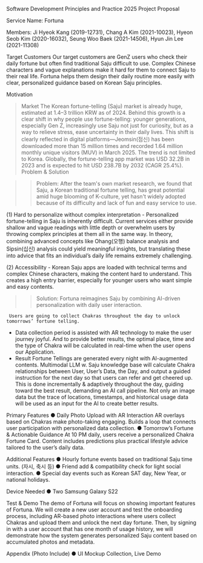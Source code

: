 Software Development Principles and Practice 2025
Project Proposal

Service Name: Fortuna

Members: Ji Hyeok Kang (2019-12731), Chang A Kim (2021-10023), Hyeon Seob Kim (2020-16032), Seung Woo Baek (2021-14506), Hyun Jin Lee (2021-11308)

Target Customers
Our target customers are GenZ users who check their daily fortune but often find traditional Saju difficult to use. Complex Chinese characters and vague explanations make it hard for them to connect Saju to their real life. Fortuna helps them design their daily routine more easily with clear, personalized guidance based on Korean Saju principles.

Motivation

> Market 
The Korean fortune-telling (Saju) market is already huge, estimated at 1.4–3 trillion KRW as of 2024. Behind this growth is a clear shift in why people use fortune-telling: younger generations, especially Gen Z, increasingly use Saju not just for curiosity, but as a way to relieve stress, ease uncertainty in their daily lives. This shift is clearly reflected in digital platforms—Jeomsin(점신) has been downloaded more than 15 million times and recorded 1.64 million monthly unique visitors (MUV) in March 2025. The trend is not limited to Korea. Globally, the fortune-telling app market was USD 32.2B in 2023 and is expected to hit USD 238.7B by 2032 (CAGR 25.4%). 
> Problem & Solution

>> Problem: After the team's own market research, we found that Saju, a Korean traditional fortune telling, has great potential amid huge blooming of K-culture, yet hasn't widely adopted because of its difficulty and lack of fun and easy service to use.

(1) Hard to personalize without complex interpretation - Personalized fortune-telling in Saju is inherently difficult.  Current services either provide shallow and vague readings with little depth or overwhelm users by throwing complex principles at them all in the same way.  In theory, combining advanced concepts like Ohang(오행) balance analysis and Sipsin(십신) analysis could yield meaningful insights, but translating these into advice that fits an individual’s daily life remains extremely challenging.

(2) Accessibility - Korean Saju apps are loaded with technical terms and complex Chinese characters, making the content hard to understand. This creates a high entry barrier, especially for younger users who want simple and easy contents.

>> Solution: Fortuna reimagines Saju by combining AI-driven personalization with daily user interaction. 

     Users are going to collect Chakras throughout the day to unlock tomorrows’ fortune telling.

-	Data collection period is assisted with AR technology to make the user journey joyful. And to provide better results, the optimal place, time and the type of Chakra will be calculated in real-time when the user opens our Application. 
-	Result Fortune Tellings are generated every night with AI-augmented contents. Multimodal LLM w. Saju knowledge base will calculate Chakra relationships between User, User’s Data, the Day, and output a guided instruction for the next day so that users can refer and get cheered up. This is done incrementally & adaptively throughout the day, guiding toward the best result, demanding an AI call pipeline.
Not only an image data but the trace of locations, timestamps, and historical usage data will be used as an input for the AI to create better results.

Primary Features
●	Daily Photo Upload with AR Interaction
AR overlays based on Chakras make photo-taking engaging. Builds a loop that connects user participation with personalized data collection.
●	Tomorrow’s Fortune & Actionable Guidance
At 10 PM daily, users receive a personalized Chakra Fortune Card. Content includes predictions plus practical lifestyle advice tailored to the user’s daily data.

Additional Features
●	Hourly fortune events based on traditional Saju time units. (자시, 축시 등)
●	Friend add & compatibility check for light social interaction.
●	Special day events such as Korean SAT day, New Year, or national holidays.

Device Needed
●	Two Samsung Galaxy S22


Test & Demo
The demo of Fortuna will focus on showing important features of Fortuna. We will create a
new user account and test the onboarding process, including AR-based photo interactions where users collect Chakras and upload them and unlock the next day fortune. Then, by signing in with a user account that has one month of usage history, we will demonstrate how the system generates personalized Saju content based on accumulated photos and metadata.

Appendix (Photo Include)
●	UI Mockup Collection, Live Demo
